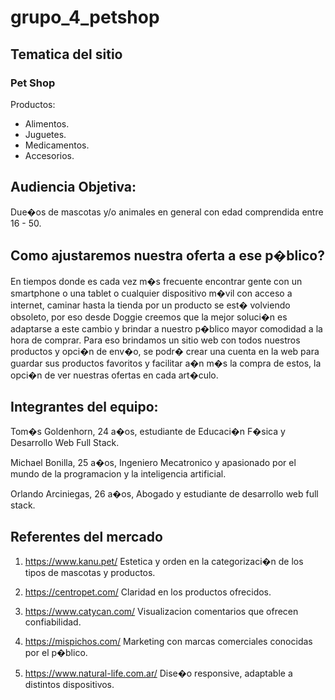 # grupo_4_petshop
 
## Tematica del sitio

### Pet Shop

Productos:

* Alimentos.
* Juguetes.
* Medicamentos.
* Accesorios.


## Audiencia Objetiva:

Due�os de mascotas y/o animales en general con edad comprendida 
entre 16 - 50.

## Como ajustaremos nuestra oferta a ese p�blico?

En tiempos donde es cada vez m�s frecuente encontrar gente con un smartphone o una tablet o cualquier dispositivo m�vil con acceso a internet, caminar hasta la tienda por un producto se est� volviendo obsoleto, por eso desde Doggie creemos que la mejor soluci�n es adaptarse a este cambio y brindar a nuestro p�blico mayor comodidad a la hora de comprar. Para eso brindamos un sitio web con todos nuestros productos y opci�n de env�o, se podr� crear una cuenta en la web para guardar sus productos favoritos y facilitar a�n m�s la compra de estos, la opci�n de ver nuestras ofertas en cada art�culo.


 ## Integrantes del equipo:

Tom�s Goldenhorn, 24 a�os, estudiante de Educaci�n F�sica y Desarrollo Web Full Stack.

Michael Bonilla, 25 a�os, Ingeniero Mecatronico y apasionado por el mundo de la programacion y la inteligencia artificial.

Orlando Arciniegas, 26 a�os, Abogado y estudiante de desarrollo web full stack.

## Referentes del mercado

1. https://www.kanu.pet/
Estetica y orden en la categorizaci�n de los tipos de mascotas y productos.

2. https://centropet.com/
Claridad en los productos ofrecidos.

3. https://www.catycan.com/
Visualizacion comentarios que ofrecen confiabilidad.

4. https://mispichos.com/
Marketing con marcas comerciales conocidas por el p�blico.

5. https://www.natural-life.com.ar/
Dise�o responsive, adaptable a distintos dispositivos.
